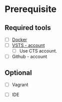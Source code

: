 # Prerequisite

## Required tools

* [ ] [Docker](https://docs.docker.com/install/) 
* [ ] [VSTS - account ](https://www.visualstudio.com/team-services/)
  * [ ] Use CTS account.
* [ ] Github - account

## **Optional** 

* [ ] Vagrant
* [ ] IDE



